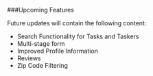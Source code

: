 ###Upcoming Features

Future updates will contain the following content: 

- Search Functionality for Tasks and Taskers 
- Multi-stage form 
- Improved Profile Information
- Reviews 
- Zip Code Filtering 
